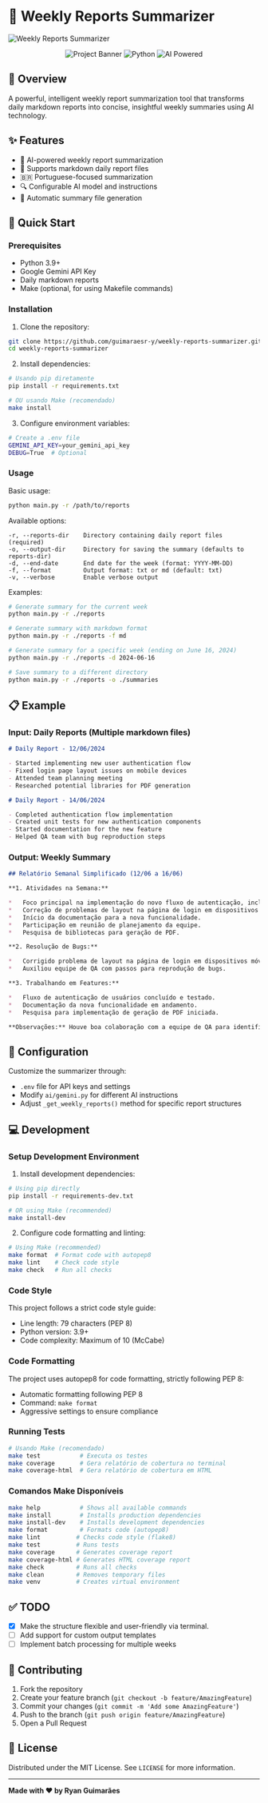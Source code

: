# 📝 Weekly Reports Summarizer 

![Weekly Reports Summarizer](docs/hero.png)

<div align="center">
  <img src="https://img.shields.io/badge/version-0.1.0-blue.svg" alt="Project Banner" />
  <img src="https://img.shields.io/badge/python-3.8+-green.svg" alt="Python" />
  <img src="https://img.shields.io/badge/AI-Gemini-orange.svg" alt="AI Powered" />
</div>

## 🌟 Overview

A powerful, intelligent weekly report summarization tool that transforms daily markdown reports into concise, insightful weekly summaries using AI technology.

## ✨ Features

- 🤖 AI-powered weekly report summarization
- 📂 Supports markdown daily report files
- 🇧🇷 Portuguese-focused summarization
- 🔍 Configurable AI model and instructions
- 💾 Automatic summary file generation

## 🚀 Quick Start

### Prerequisites

- Python 3.9+
- Google Gemini API Key
- Daily markdown reports
- Make (optional, for using Makefile commands)

### Installation

1. Clone the repository:

```bash
git clone https://github.com/guimaraesr-y/weekly-reports-summarizer.git
cd weekly-reports-summarizer
```

2. Install dependencies:

```bash
# Usando pip diretamente
pip install -r requirements.txt

# OU usando Make (recomendado)
make install
```

3. Configure environment variables:

```bash
# Create a .env file
GEMINI_API_KEY=your_gemini_api_key
DEBUG=True  # Optional
```

### Usage

Basic usage:

```bash
python main.py -r /path/to/reports
```

Available options:

```
-r, --reports-dir    Directory containing daily report files (required)
-o, --output-dir     Directory for saving the summary (defaults to reports-dir)
-d, --end-date       End date for the week (format: YYYY-MM-DD)
-f, --format         Output format: txt or md (default: txt)
-v, --verbose        Enable verbose output
```

Examples:

```bash
# Generate summary for the current week
python main.py -r ./reports

# Generate summary with markdown format
python main.py -r ./reports -f md

# Generate summary for a specific week (ending on June 16, 2024)
python main.py -r ./reports -d 2024-06-16

# Save summary to a different directory
python main.py -r ./reports -o ./summaries
```

## 📋 Example

### Input: Daily Reports (Multiple markdown files)

```markdown
# Daily Report - 12/06/2024

- Started implementing new user authentication flow
- Fixed login page layout issues on mobile devices
- Attended team planning meeting
- Researched potential libraries for PDF generation
```

```markdown
# Daily Report - 14/06/2024

- Completed authentication flow implementation
- Created unit tests for new authentication components
- Started documentation for the new feature
- Helped QA team with bug reproduction steps
```

### Output: Weekly Summary

```markdown
## Relatório Semanal Simplificado (12/06 a 16/06)

**1. Atividades na Semana:**

*   Foco principal na implementação do novo fluxo de autenticação, incluindo implementação completa e testes unitários.
*   Correção de problemas de layout na página de login em dispositivos móveis.
*   Início da documentação para a nova funcionalidade.
*   Participação em reunião de planejamento da equipe.
*   Pesquisa de bibliotecas para geração de PDF.

**2. Resolução de Bugs:**

*   Corrigido problema de layout na página de login em dispositivos móveis.
*   Auxiliou equipe de QA com passos para reprodução de bugs.

**3. Trabalhando em Features:**

*   Fluxo de autenticação de usuários concluído e testado.
*   Documentação da nova funcionalidade em andamento.
*   Pesquisa para implementação de geração de PDF iniciada.

**Observações:** Houve boa colaboração com a equipe de QA para identificação e solução de problemas. A implementação do fluxo de autenticação foi concluída dentro do prazo previsto.
```

## 🔧 Configuration

Customize the summarizer through:

- `.env` file for API keys and settings
- Modify `ai/gemini.py` for different AI instructions
- Adjust `_get_weekly_reports()` method for specific report structures

## 💻 Development

### Setup Development Environment

1. Install development dependencies:

```bash
# Using pip directly
pip install -r requirements-dev.txt

# OR using Make (recommended)
make install-dev
```

2. Configure code formatting and linting:

```bash
# Using Make (recommended)
make format  # Format code with autopep8
make lint    # Check code style
make check   # Run all checks
```

### Code Style

This project follows a strict code style guide:

- Line length: 79 characters (PEP 8)
- Python version: 3.9+
- Code complexity: Maximum of 10 (McCabe)

### Code Formatting

The project uses autopep8 for code formatting, strictly following PEP 8:

- Automatic formatting following PEP 8
- Command: `make format`
- Aggressive settings to ensure compliance

### Running Tests

```bash
# Usando Make (recomendado)
make test           # Executa os testes
make coverage       # Gera relatório de cobertura no terminal
make coverage-html  # Gera relatório de cobertura em HTML
```

### Comandos Make Disponíveis

```bash
make help           # Shows all available commands
make install        # Installs production dependencies
make install-dev    # Installs development dependencies
make format         # Formats code (autopep8)
make lint          # Checks code style (flake8)
make test          # Runs tests
make coverage      # Generates coverage report
make coverage-html # Generates HTML coverage report
make check         # Runs all checks
make clean         # Removes temporary files
make venv          # Creates virtual environment
```

## ✅ TODO

- [x] Make the structure flexible and user-friendly via terminal.
- [ ] Add support for custom output templates
- [ ] Implement batch processing for multiple weeks

## 🤝 Contributing

1. Fork the repository
2. Create your feature branch (`git checkout -b feature/AmazingFeature`)
3. Commit your changes (`git commit -m 'Add some AmazingFeature'`)
4. Push to the branch (`git push origin feature/AmazingFeature`)
5. Open a Pull Request

## 📄 License

Distributed under the MIT License. See `LICENSE` for more information.

---

**Made with ❤️ by Ryan Guimarães**